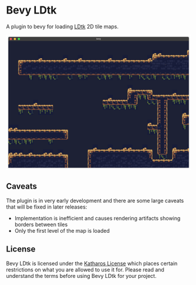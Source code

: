# Bevy LDtk

A plugin to bevy for loading [LDtk] 2D tile maps.

[ldtk]: https://github.com/deepnight/ldtk

![screenshot](./doc/screenshot.png)

## Caveats

The plugin is in very early development and there are some large caveats that will be fixed in later releases:

- Implementation is inefficient and causes rendering artifacts showing borders between tiles
- Only the first level of the map is loaded

## License

Bevy LDtk is licensed under the [Katharos License][k_license] which places certain restrictions on what you are allowed to use it for. Please read and understand the terms before using Bevy LDtk for your project.

[k_license]: https://github.com/katharostech/katharos-licens
